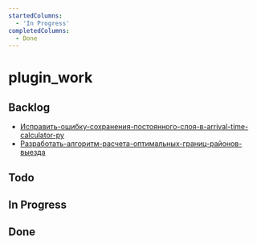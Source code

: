 ```yaml
---
startedColumns:
  - 'In Progress'
completedColumns:
  - Done
---
```


# plugin_work

## Backlog

- [Исправить-ошибку-сохранения-постоянного-слоя-в-arrival-time-calculator-py](tasks/Исправить-ошибку-сохранения-постоянного-слоя-в-arrival-time-calculator-py.md)
- [Разработать-алгоритм-расчета-оптимальных-границ-районов-выезда](tasks/Разработать-алгоритм-расчета-оптимальных-границ-районов-выезда.md)

## Todo

## In Progress

## Done
